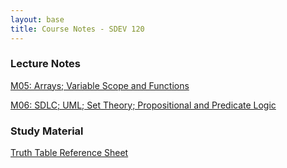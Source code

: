 ```yaml
---
layout: base
title: Course Notes - SDEV 120
---
```


### Lecture Notes 

[M05: Arrays; Variable Scope and Functions](m05.md)

[M06: SDLC; UML; Set Theory; Propositional and Predicate Logic](m06.md)

### Study Material

[Truth Table Reference Sheet](truth_table_reference_sheet.md)
